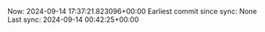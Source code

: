 Now: 2024-09-14 17:37:21.823096+00:00 Earliest commit since sync: None Last sync: 2024-09-14 00:42:25+00:00
